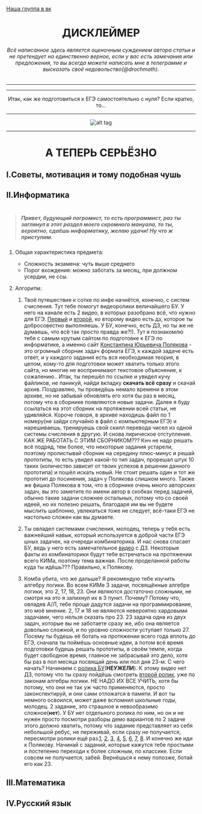 [Наша группа в вк](https://vk.com/clubmaslov)
<h1 align='center'> ДИСКЛЕЙМЕР </h1>

<h6 align='center'>Всё написанное здесь является оценочным суждением автора статьи и не претендует на единственно верное, если у вас есть замечания или предложения, то вы всегда можете написать мне в телеграмме и высказать своё недовольство(@drochmath).</h6>

---
---
    
<div align='center'>
    Итак, как же подготовиться к ЕГЭ самостоятельно c нуля? Если кратко, то...

   ---
  
   ![alt tag](https://i.ibb.co/vsGPJg0/BV.jpg "Описание будет тут")
</div>

---

<h1 align='center'>А ТЕПЕРЬ СЕРЬЁЗНО</h1>

## I.Советы, мотивация и тому подобная чушь

    

## II.Информатика

>  # <h5 font-size:4>Привет, будующий погромист, то есть программист, раз ты заглянул в этот раздел моего скромного мануала, то ты, вероятно, сдаёшь информатику, желаю удачи! Ну что ж приступим.</h5>

1. Общая характеристика предмета:
   + Сложность экзамена: чуть выше среднего
   + Порог вхождения: можно заботать за месяц, при должном усердии, не ссы.
   
2. Алгоритм:

   1. Твоё путешествие к сотке по инфе начнётся, конечно, с систем счисления. Тут тебе помогут видеоролики величайшего БУ. У него на канале есть 2 видео, в которых разобрано всё, что нужно для ЕГЭ. [Первый](https://www.youtube.com/watch?v=npB8lF-V4mc&list=PLgvtHXe0kJXaNH57H5yolkewq-p5hfpDR&index=1) и [второй](https://www.youtube.com/watch?v=1DUKc-PoqEk&list=PLgvtHXe0kJXaNH57H5yolkewq-p5hfpDR&index=2), ко второму видео есть дз, которое ты добросовестно выполняешь. У БУ, конечно, есть ДЗ, но ты же не думаешь, что всё так *просто* правда же?!). Тут я познакомлю тебя с самым крутым сайтом по подготовке к ЕГЭ по информатике, а именно сайт [Константина Юрьевича Полякова](http://kpolyakov.spb.ru/school/ege.htm) - это огромный сборник задач формата ЕГЭ, к каждой задаче есть ответ, и у каждого задания есть вся необходимая теория, в целом, кому-то для подготовки может хватить только этого сайта, но многие не воспринимают текстовое объяснение, к сожалению.. Итак, ты перешёл по ссылке и увидел кучу файликов, не паникуй, найди вкладку **скачать всё сразу** и скачай архив. Поздравляю, ты проведёшь немало времени в этом архиве, но не забывай обновлять его хотя бы раз в месяц, потому что в сборнике появляются новые задачи. Далее я буду ссылаться на этот сборник на протяжении всей статьи, не удивляйся. Короче говоря, в архиве находишь файл по 1 номеру(не зайди случайно в файл с компьютерным ЕГЭ) и нарешиваешь, тренируешь свой скилл перевода чисел из одной системы счисления в другую. И снова лирическое отступление. КАК ЖЕ РАБОТАТЬ С ЭТИМ СБОРНИКОМ??? Кнч не надо решать всё подряд, тем более, что некоторые задания устарели, поэтому пролистывай сборник на середину плюс-минус и решай *прототипы*, то есть увидел какой-то тип задач, прорешал штук 10 таких (количество зависит от твоих успехов в решении данного прототипа) и пошёл искать новый. Не стоит решать один и тот же прототип до посинения, задач у Полякова слишком много. Также же фишка Полякова в том, что в сборнике очень много авторских задач, вы это заметите по имени автор в скобках перед задачей, обычно такие задачи сложнее остальных, потому что со своей идеей, но их полезно решать, благодаря им вы не будете мыслить шаблонно, увлекаться тоже не следует, всё-таки ЕГЭ не настолько сложен как вы думаете.
 
   2. Ты овладел системами счисления, молодец, теперь у тебя есть важнейший навык, который используется в доброй части ЕГЭ шных задачек, на очереди комбинаторика. И нас снова спасает БУ, ведь у него есть замечательное [видео](https://www.youtube.com/watch?v=CUswcR84x7g&list=PLgvtHXe0kJXaNH57H5yolkewq-p5hfpDR&index=3) с ДЗ. Некоторые факты из комбинаторики будут тебе встречаться на протяжении всего КИМа, поэтому тема важная. После проделанной работы  куда ты идёшь??? Правильно, к Полякову.

   3. Комба убита, что же дальше? Я рекомендую тебе изучить алгебру логики. Во всем КИМе 3 задачи, посвящённые алгебре логики, это 2, 17, 18, 23. Они являются достаточно сложными, не смотря на это я запихнул их в 3 пункт. Почему? Потому что, овладев А/Л, тебе проще дадутся задачи на программирование, это моё мнение. 2, 17 и 18 не являются невероятно хардовыми задачами, чего нельзя сказать про 23. 23 задача одна из двух задач, которые вы не заботаете сразу же, ибо она является довольно сложной, и по уровню сложности уступает только 27. Посему ты будешь её ботать на протяжении всего года вплоть до ЕГЭ, сначала ты поймёшь основные идеи, а потом всё время подготовки будешь решать прототипы, в своём темпе, когда будет свободное время, главное не забрасывай это дело, хотя бы раз в пол месяца посвящай день или пол дня 23-м. С чего начать? Начинаем с [ролика БУ](https://www.youtube.com/watch?v=IF7Blq2TT6s)(**НЕУЖЕЛИ**). К этому видео нет ДЗ, потому что ты сразу пойдёшь смотреть [второй ролик](https://www.youtube.com/watch?v=3n094orK1A4), уже по законам алгебры логики. НЕ НАДО ИХ ВСЕ УЧИТЬ, хотя бы потому, что они не так уж часто применяются, просто законспектируй, и они сами отложатся в памяти. И вот ты немного освоился, может даже вспомнил школьные годы, молодец. 2 задание, это страшное и невообразимо сложное(**нет**). У БУ нет отдельного ролика по ним, но он и не нужен просто посмотри разборы демо вариантов по 2 задаче этого должно хватить, потому что задание представляет из себя небольшой ребус, не переживай, если сразу не получается, пересмотри ролики ещё раз.[1](https://www.youtube.com/watch?v=1EgOjzbaHmQ), [2](https://www.youtube.com/watch?v=ZQ27eTpGTIU), [3](https://www.youtube.com/watch?v=UgWOjLov3Yg), [4](https://www.youtube.com/watch?v=aSn1iTqz2pA), [5](https://www.youtube.com/watch?v=pQLGloqjiJk), [6](https://www.youtube.com/watch?v=OnzLXQ6MKqA), [7](https://www.youtube.com/watch?v=Vh2EZaQh9wg), [8](https://www.youtube.com/watch?v=VUAytjYISJE). И конечно же иди к Полякову. Начинай с заданий, которые кажутся тебе простыми и постепенно переходи к более сложным, по классике. Если совсем не получается, забей. Вернёшься к нему попозже, ботай его как 23.

## III.Математика

    

## IV.Русский язык
